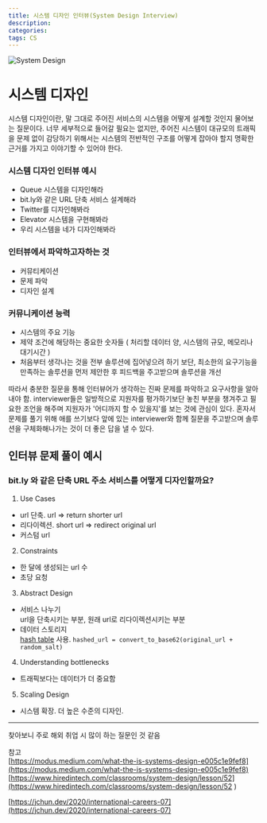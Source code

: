 ```yaml
---
title: 시스템 디자인 인터뷰(System Design Interview)
description: 
categories: 
tags: CS
---
```


![System Design](https://www.cronj.com/blog/wp-content/uploads/Artboard-10.png)

# 시스템 디자인
시스템 디자인이란, 말 그대로 주어진 서비스의 시스템을 어떻게 설계할 것인지 물어보는 질문이다. 너무 세부적으로 들어갈 필요는 없지만, 주어진 시스템이 대규모의 트래픽을 문제 없이 감당하기 위해서는 시스템의 전반적인 구조를 어떻게 잡아야 할지 명확한 근거를 가지고 이야기할 수 있어야 한다.

### 시스템 디자인 인터뷰 예시

- Queue 시스템을 디자인해라
- bit.ly와 같은 URL 단축 서비스 설계해라
- Twitter를 디자인해봐라
- Elevator 시스템을 구현해봐라
- 우리 시스템을 네가 디자인해봐라


### 인터뷰에서 파악하고자하는 것

- 커뮤티케이션
- 문제 파악
- 디자인 설계

### 커뮤니케이션 능력

- 시스템의 주요 기능
- 제약 조건에 해당하는 중요한 숫자들 ( 처리할 데이터 양, 시스템의 규모, 메모리나 대기시간 )
- 처음부터 생각나는 것을 전부 솔루션에 집어넣으려 하기 보단, 최소한의 요구기능을 만족하는 솔루션을 먼저 제안한 후 피드백을 주고받으며 솔루션을 개선

따라서 충분한 질문을 통해 인터뷰어가 생각하는 진짜 문제를 파악하고 요구사항을 알아내야 함. interviewer들은 일방적으로 지원자를 평가하기보단 놓친 부분을 챙겨주고 필요한 조언을 해주며 지원자가 '어디까지 할 수 있을지'를 보는 것에 관심이 있다. 혼자서 문제를 풀기 위해 애를 쓰기보다 앞에 있는 interviewer와 함께 질문을 주고받으며 솔루션을 구체화해나가는 것이 더 좋은 답을 낼 수 있다.

## 인터뷰 문제 풀이 예시

### bit.ly 와 같은 단축 URL 주소 서비스를 어떻게 디자인할까요?

1. Use Cases
- url 단축. url => return shorter url
- 리다이렉션. short url => redirect original url
- 커스텀 url

2. Constraints
- 한 달에 생성되는 url 수
- 초당 요청

3. Abstract Design
- 서비스 나누기  
  url을 단축시키는 부분, 원래 url로 리다이렉션시키는 부분
- 데이터 스토리지  
  [hash table](https://groovypark.github.io/2018/05/18/CS%EA%B3%B5%EB%B6%80/) 사용. `hashed_url = convert_to_base62(original_url + random_salt)`

4. Understanding bottlenecks
- 트래픽보다는 데이터가 더 중요함

5. Scaling Design
- 시스템 확장. 더 높은 수준의 디자인.

---

찾아보니 주로 해외 취업 시 많이 하는 질문인 것 같음

참고  
[https://modus.medium.com/what-the-is-systems-design-e005c1e9fef8](https://modus.medium.com/what-the-is-systems-design-e005c1e9fef8)  
[https://www.hiredintech.com/classrooms/system-design/lesson/52](https://www.hiredintech.com/classrooms/system-design/lesson/52
)  

[https://jchun.dev/2020/international-careers-07](https://jchun.dev/2020/international-careers-07)